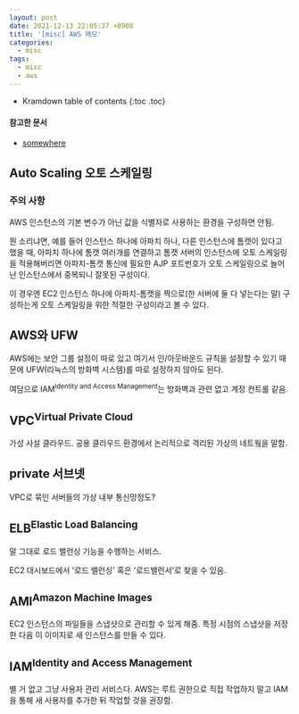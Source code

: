 ```yaml
---
layout: post
date: 2021-12-13 22:05:37 +0900
title: '[misc] AWS 메모'
categories:
  - misc
tags:
  - misc
  - aws
---
```


* Kramdown table of contents
{:toc .toc}

#### 참고한 문서

- [somewhere](somewhere)

## Auto Scaling 오토 스케일링

### 주의 사항

AWS 인스턴스의 기본 변수가 아닌 값을 식별자로 사용하는 환경을 구성하면 안됨.

뭔 소리냐면, 예를 들어 인스턴스 하나에 아파치 하나, 다른 인스턴스에 톰캣이 있다고 했을 때, 아파치 하나에 톰캣 여러개를 연결하고 톰캣 서버의 인스턴스에 오토 스케일링을 적용해버리면 아파치-톰캣 통신에 필요한 AJP 포트번호가 오토 스케일링으로 늘어난 인스턴스에서 중복되니 잘못된 구성이다.

이 경우엔 EC2 인스턴스 하나에 아파치-톰캣을 짝으로(한 서버에 둘 다 넣는다는 말) 구성하는게 오토 스케일링을 위한 적절한 구성이라고 볼 수 있다.

## AWS와 UFW

AWS에는 보안 그룹 설정이 따로 있고 여기서 인/아웃바운드 규칙을 설정할 수 있기 때문에 UFW(리눅스의 방화벽 시스템)를 따로 설정하지 않아도 된다.

여담으로 IAM<sup>Identity and Access Management</sup>는 방화벽과 관련 없고 계정 컨트롤 같음.

## VPC<sup>Virtual Private Cloud</sup>

가성 사설 클라우드. 공용 클라우드 환경에서 논리적으로 격리된 가상의 네트웤을 말함.

## private 서브넷

VPC로 묶인 서버들의 가상 내부 통신망정도?

## ELB<sup>Elastic Load Balancing</sup>

말 그대로 로드 밸런싱 기능을 수행하는 서비스.

EC2 대시보드에서 '로드 밸런싱' 혹은 '로드밸런서'로 찾을 수 있음.

## AMI<sup>Amazon Machine Images</sup>

EC2 인스턴스의 파일들을 스냅샷으로 관리할 수 있게 해줌. 특정 시점의 스냅샷을 저장한 다음 이 이미지로 새 인스턴스를 만들 수 있다.

## IAM<sup>Identity and Access Management</sup>

별 거 없고 그냥 사용자 관리 서비스다. AWS는 루트 권한으로 직접 작업하지 말고 IAM을 통해 새 사용자를 추가한 뒤 작업할 것을 권장함.
